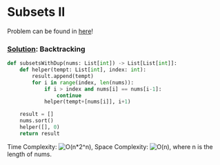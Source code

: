 # Subsets II

Problem can be found in [here](https://leetcode.com/problems/subsets-ii/)!

### [Solution](/Backtracking/90-SubsetsII/solution.py): Backtracking

```python
def subsetsWithDup(nums: List[int]) -> List[List[int]]:
    def helper(tempt: List[int], index: int):
        result.append(tempt)
        for i in range(index, len(nums)):
            if i > index and nums[i] == nums[i-1]:
                continue
            helper(tempt+[nums[i]], i+1)

    result = []
    nums.sort()
    helper([], 0)
    return result
```

Time Complexity: ![O(n*2^n)](<https://latex.codecogs.com/svg.image?\inline&space;O(n*2^n)>), Space Complexity: ![O(n)](<https://latex.codecogs.com/svg.image?\inline&space;O(n)>), where n is the length of nums.
